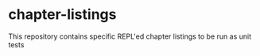 # chapter-listings

This repository contains specific REPL'ed chapter listings to be run as unit tests
